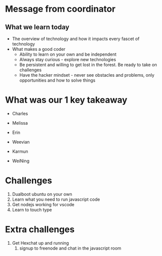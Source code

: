 # Message from coordinator
## What we learn today
* The overview of technology and how it impacts every fascet of technology
* What makes a good coder
  * Ability to learn on your own and be independent
  * Always stay curious - explore new technologies
  * Be persistent and willing to get lost in the forest. Be ready to take on challenges
  * Have the hacker mindset - never see obstacles and problems, only opportunities and how to solve things

# What was our 1 key takeaway
* Charles

* Melissa

* Erin

* Weevian

* Karmun

* WeiNing

# Challenges
1. Dualboot ubuntu on your own
3. Learn what you need to run javascript code  
4. Get nodejs working for vscode
5. Learn to touch type

# Extra challenges
1. Get Hexchat up and running 
   1. signup to freenode and chat in the javascript room
